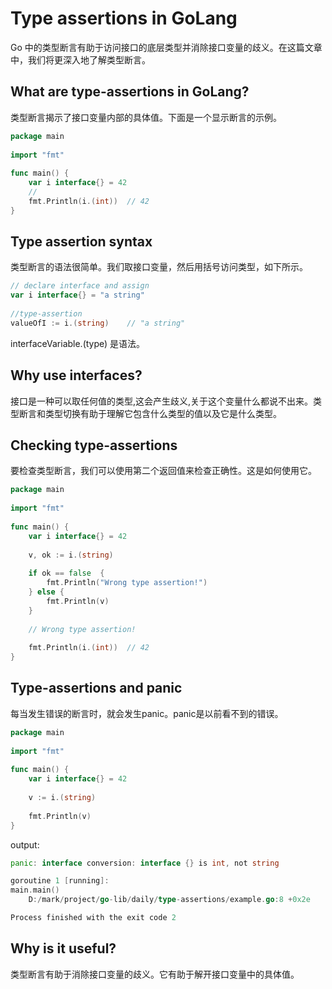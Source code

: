 # Type assertions in GoLang

Go 中的类型断言有助于访问接口的底层类型并消除接口变量的歧义。在这篇文章中，我们将更深入地了解类型断言。

## What are type-assertions in GoLang?

类型断言揭示了接口变量内部的具体值。下面是一个显示断言的示例。

```go
package main
 
import "fmt"
 
func main() {
    var i interface{} = 42
    // 
    fmt.Println(i.(int))  // 42
}
```

## Type assertion syntax

类型断言的语法很简单。我们取接口变量，然后用括号访问类型，如下所示。

```go
// declare interface and assign
var i interface{} = "a string"
 
//type-assertion
valueOfI := i.(string)    // "a string"
```

interfaceVariable.(type) 是语法。

## Why use interfaces?

接口是一种可以取任何值的类型,这会产生歧义,关于这个变量什么都说不出来。类型断言和类型切换有助于理解它包含什么类型的值以及它是什么类型。

## Checking type-assertions

要检查类型断言，我们可以使用第二个返回值来检查正确性。这是如何使用它。

```go
package main
 
import "fmt"
 
func main() {
    var i interface{} = 42
     
    v, ok := i.(string)
     
    if ok == false  {
        fmt.Println("Wrong type assertion!") 
    } else {
        fmt.Println(v)
    }
     
    // Wrong type assertion!
     
    fmt.Println(i.(int))  // 42
}
```

## Type-assertions and panic

每当发生错误的断言时，就会发生panic。panic是以前看不到的错误。

```go
package main
 
import "fmt"
 
func main() {
    var i interface{} = 42
     
    v := i.(string)
     
    fmt.Println(v)
}
```

output:

```go
panic: interface conversion: interface {} is int, not string

goroutine 1 [running]:
main.main()
	D:/mark/project/go-lib/daily/type-assertions/example.go:8 +0x2e

Process finished with the exit code 2

```

## Why is it useful?

类型断言有助于消除接口变量的歧义。它有助于解开接口变量中的具体值。














